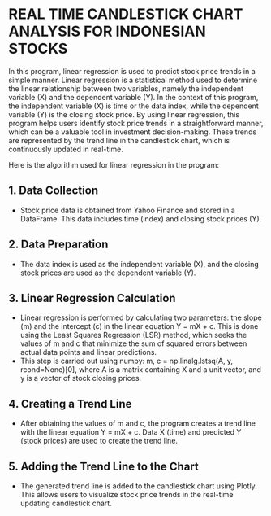 # REAL TIME CANDLESTICK CHART ANALYSIS FOR INDONESIAN STOCKS

In this program, linear regression is used to predict stock price trends in a simple manner. Linear regression is a statistical method used to determine the linear relationship between two variables, namely the independent variable (X) and the dependent variable (Y). In the context of this program, the independent variable (X) is time or the data index, while the dependent variable (Y) is the closing stock price. By using linear regression, this program helps users identify stock price trends in a straightforward manner, which can be a valuable tool in investment decision-making. These trends are represented by the trend line in the candlestick chart, which is continuously updated in real-time.

Here is the algorithm used for linear regression in the program:
## 1. Data Collection
   - Stock price data is obtained from Yahoo Finance and stored in a DataFrame. This data includes time (index) and closing stock prices (Y).
## 2. Data Preparation
   - The data index is used as the independent variable (X), and the closing stock prices are used as the dependent variable (Y).
## 3. Linear Regression Calculation
   - Linear regression is performed by calculating two parameters: the slope (m) and the intercept (c) in the linear equation Y = mX + c. This is done using the Least Squares Regression (LSR) method, which seeks the values of m and c that minimize the sum of squared errors between actual data points and linear predictions.
   - This step is carried out using numpy: m, c = np.linalg.lstsq(A, y, rcond=None)[0], where A is a matrix containing X and a unit vector, and y is a vector of stock closing prices.
## 4. Creating a Trend Line
   - After obtaining the values of m and c, the program creates a trend line with the linear equation Y = mX + c. Data X (time) and predicted Y (stock prices) are used to create the trend line.
## 5. Adding the Trend Line to the Chart
   - The generated trend line is added to the candlestick chart using Plotly. This allows users to visualize stock price trends in the real-time updating candlestick chart.
